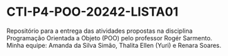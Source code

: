 # CTI-P4-POO-20242-LISTA01
Repositório para a entrega das atividades propostas na disciplina Programação Orientada a Objeto (POO) pelo professor Rogér Sarmento.
Minha equipe: Amanda da Silva Simão, Thalita Ellen (Yuri) e Renara Soares.
